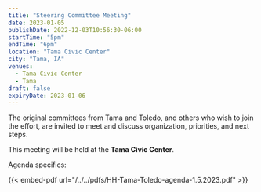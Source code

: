 ```yaml
---
title: "Steering Committee Meeting"
date: 2023-01-05
publishDate: 2022-12-03T10:56:30-06:00
startTime: "5pm"
endTime: "6pm"
location: "Tama Civic Center"
city: "Tama, IA"
venues:
  - Tama Civic Center
  - Tama
draft: false
expiryDate: 2023-01-06
--- 
```


The original committees from Tama and Toledo, and others who wish to join the effort, are invited to meet and discuss organization, priorities, and next steps.

This meeting will be held at the **Tama Civic Center**.

Agenda specifics:
  
{{< embed-pdf url="/../../pdfs/HH-Tama-Toledo-agenda-1.5.2023.pdf" >}}
 


  
 
